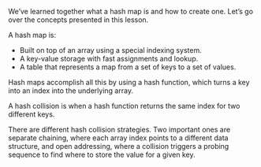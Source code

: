 We’ve learned together what a hash map is and how to create one. Let’s go over the concepts presented in this lesson.

A hash map is:

- Built on top of an array using a special indexing system.
- A key-value storage with fast assignments and lookup.
- A table that represents a map from a set of keys to a set of values.

Hash maps accomplish all this by using a hash function, which turns a key into an index into the underlying array.

A hash collision is when a hash function returns the same index for two different keys.

There are different hash collision strategies. Two important ones are separate chaining, where each array index points to a different data structure, and open addressing, where a collision triggers a probing sequence to find where to store the value for a given key.

